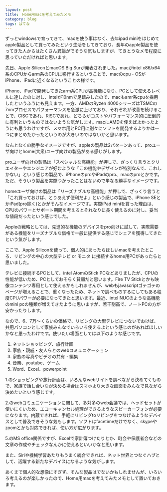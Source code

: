 ```yaml
---
layout: post
title:　Home用macを考えてみたメモ
category: blog
tags: はてな
---
```


ずっとwindowsで育ってきて、macを使う事はなく、去年ipad miniをはじめてapple製品として買ってみたという生活をしてきており、長年のapple製品を使ってきた人からはたくさん異論がでそうな気もしますが、てきとうなメモ程度に思っていただければと思います。

先日、Apple SiliconとmacOS Big Surが発表されました。macがintel x86/x64 系のCPUからarm系のCPUに移行するということで、macのcpu・OSがiPhone、iPadに近くなるということの様です。

iPhone、iPadで開発してきたarm系CPUが高機能になり、PCとして使えるレベルに達したのに対し、intelが10nmで足踏みしたので、macもamr系cpuを採用したというふうにも見えます。一方、AMDのRyzen 4000シリーズはTSMCの7nmプロセスでパフォーマンスを急激に上げており、それぞれが改善を続けることで、CISCであれ、RISCであれ、どちらがコストやパフォーマンス的に圧倒的に有利というものではないような気がします。macにAMDを使えばよかったようにも思うわけですが、スマホ用とPC用に別々にソフトを開発するよりかは一つにまとめたかったというのが大きいのではないかと思います。

なんとなくの勝手なイメージですが、appleの製品は2パターンあって、proユーザ向けとhome(大衆)ユーザ向けの製品がある感じがします。

proユーザ向けの製品は「スペシャルな高機能」が押しで、ざっくり言うとクリエイターやエンジニアが好むような「この機能やデザインが特別なんで、これしかない」という感じの製品で、iPhoneのproやiPadのpro、macのproとかです。ただ、そういう製品を実際つかったことはないので単なる勝手なイメージです。

homeユーザ向けの製品は「リーズナブルな高機能」が押しで、ざっくり言うと「これ買っておけば、とりあえず便利だよ」という感じの製品で、iPhone SEとかiPad(pro除く)とかがそんなイメージです。実際iPad miniを買った理由は、CPUのパワーとサポート期間を考えるとそれなりに長く使えるのに対し、妥当な値段だったという感じでした。

Appleの戦略としては、先進的な機能のデバイスをpro向けに試して、実際需要がある機能をリーズナブルな価格で一般に提供する感じでシェアを獲得してきたという気がします。

ここで、Apple Siliconを使って、個人的にあったらほしいmacを考えたところ、リビングの中心の大型テレビ or モニタ に接続するhome用PCがあったらと思いました。

テレビに接続するPCとして、intel AtomのStick PCなどありましたが、CPUの性能が低いため、PCとしておそらく貧弱だと思います。Fire TV Stickとかも映像コンテンツ専用として使えるかもしれませんが、webもjavascriptゴテゴテのページが増えることで、重くなったため、ネットで調べものするにしてもある程度CPUパワーが必要になってきたと思います。最近、intel NUCのような高機能のmini pcの種類が増えてきたように思いますが、若干割高で、ノートPCの方が安かったりします。

なので、6、7万～くらいの価格で、リビングの大型テレビにつないでおけば、共用パソコンとして家族みんなでいろいろ使えるよという感じのがあればほしいかなと思ったわけです。使いたい場面としては以下のような感じです。

1. ネットショッピング、旅行計画
2. 家族・親戚・友人らとのwebコミュニケーション
3. 家族の写真やビデオの共有・編集
4. 音楽、youtube、ゲーム
5. Word、Excel、powerpoint

1.のショッピングや旅行計画は、いろんなwebサイトを調べながら決めてくもので、家族で話し合いなが決める場合はスマホより大きな画面をみんなで見ながら決めたいという感じです。

2.のwebコミュニケーションに関して、多対多のweb会議では、ヘッドセットが使いにくいため、エコーキャンセル処理ができるようなスピーカーフォンが必要になります。内蔵できれば、手軽にリビングtoリビングをつなげるようなデバイスとして普及できそうな気もします。ソフトはfacetimeだけでなく、skypeやzoomとかも対応できれば、使い方が広がります。

5.のMS office関係ですが、Excelで家計簿つけたりとか、町会や保護者会などの文章の作成やチェックなんかに使えるといいかなと思います。

また、Siriや機械学習あたりもうまく統合できれば、ネット世界とつなぐハブとして、活躍する新たなデバイスになるような気がします。

あくまで個人的な想像にすぎず、そんな製品はでないかもしれませんが、いろいろ考えるのが楽しかったので、Home用macを考えてみたメモとして置いておきます。



